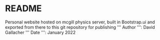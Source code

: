 # README

Personal website hosted on mcgill physics server, built in Bootstrap.ui and exported from there to this git repository for publishing
''' Author ''': David Gallacher
''' Date ''': January 2022
